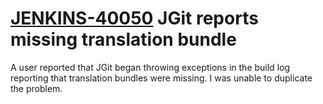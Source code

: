 # [JENKINS-40050](https://issues.jenkins-ci.org/browse/JENKINS-40050) JGit reports missing translation bundle

A user reported that JGit began throwing exceptions in the build log
reporting that translation bundles were missing. I was unable to duplicate
the problem.
